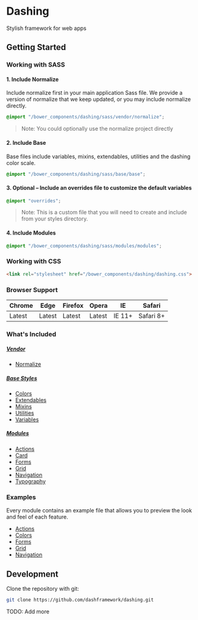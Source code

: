 # Dashing
Stylish framework for web apps

## Getting Started

### Working with SASS

#### 1. Include Normalize

Include normalize first in your main application Sass file. We provide a version of normalize that we keep updated, or you may include normalize directly.

```scss
@import "/bower_components/dashing/sass/vendor/normalize";
```

> Note: You could optionally use the normalize project directly

#### 2. Include Base

Base files include variables, mixins, extendables, utilities and the dashing color scale.

```scss
@import "/bower_components/dashing/sass/base/base";
```

#### 3. Optional – Include an overrides file to customize the default variables

```scss
@import "overrides";
```
> Note: This is a custom file that you will need to create and include from your styles directory.

#### 4. Include Modules

```scss
@import "/bower_components/dashing/sass/modules/modules";
```


### Working with CSS

```html
<link rel="stylesheet" href="/bower_components/dashing/dashing.css">
```


### Browser Support

| Chrome | Edge | Firefox | Opera | IE | Safari |
|--------|------|---------|-------|----|--------|
| Latest | Latest | Latest | Latest | IE 11+ | Safari 8+ |


### What's Included

##### [Vendor](https://github.com/dashframework/dashing/tree/develop/sass/vendor)

* [Normalize](https://github.com/dashframework/dashing/tree/develop/sass/vendor)

##### [Base Styles](https://github.com/dashframework/dashing/tree/develop/sass/base)

* [Colors](https://github.com/dashframework/dashing/tree/develop/sass/base/colors)
* [Extendables](https://github.com/dashframework/dashing/tree/develop/sass/base/extendables)
* [Mixins](https://github.com/dashframework/dashing/tree/develop/sass/base/mixins)
* [Utilities](https://github.com/dashframework/dashing/tree/develop/sass/base/utilities)
* [Variables](https://github.com/dashframework/dashing/tree/develop/sass/base/variables)

##### [Modules](https://github.com/dashframework/dashing/tree/develop/sass/modules)

* [Actions](https://github.com/dashframework/dashing/tree/develop/sass/modules/actions)
* [Card](https://github.com/dashframework/dashing/tree/develop/sass/modules/card)
* [Forms](https://github.com/dashframework/dashing/tree/develop/sass/modules/forms)
* [Grid](https://github.com/dashframework/dashing/tree/develop/sass/modules/grid)
* [Navigation](https://github.com/dashframework/dashing/tree/develop/sass/modules/navigation)
* [Typography](https://github.com/dashframework/dashing/tree/develop/sass/modules/typography)

### Examples

Every module contains an example file that allows you to preview the look and feel of each feature.

* [Actions](http://dashframework.github.io/dashing/sass/modules/actions/example.html)
* [Colors](http://dashframework.github.io/dashing/sass/base/colors/example/example.html)
* [Forms](http://dashframework.github.io/dashing/sass/modules/forms/example.html)
* [Grid](http://dashframework.github.io/dashing/sass/modules/grid/example.html)
* [Navigation](http://dashframework.github.io/dashing/sass/modules/navigation/example/example-1.html)


## Development

Clone the repository with git:

```bash
git clone https://github.com/dashframework/dashing.git
```

TODO: Add more
